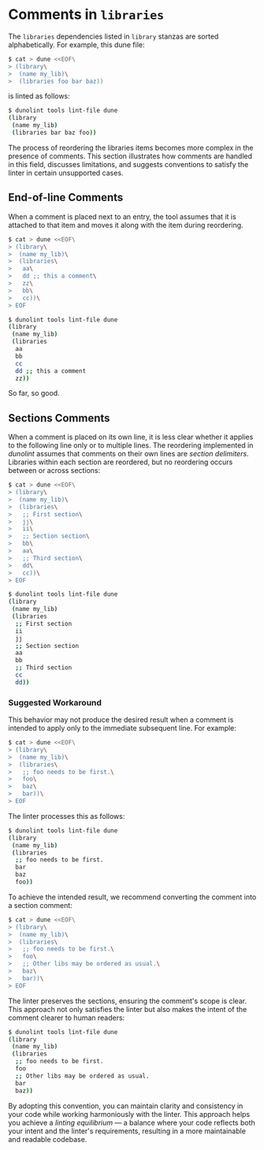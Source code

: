 # Comments in `libraries`

The `libraries` dependencies listed in `library` stanzas are sorted alphabetically. For example, this dune file:

```sh
$ cat > dune <<EOF\
> (library\
>  (name my_lib)\
>  (libraries foo bar baz))
```

is linted as follows:

```sh
$ dunolint tools lint-file dune
(library
 (name my_lib)
 (libraries bar baz foo))
```

The process of reordering the libraries items becomes more complex in the presence of comments. This section illustrates how comments are handled in this field, discusses limitations, and suggests conventions to satisfy the linter in certain unsupported cases.

## End-of-line Comments

When a comment is placed next to an entry, the tool assumes that it is attached to that item and moves it along with the item during reordering.

```sh
$ cat > dune <<EOF\
> (library\
>  (name my_lib)\
>  (libraries\
>   aa\
>   dd ;; this a comment\
>   zz\
>   bb\
>   cc))\
> EOF
```

```sh
$ dunolint tools lint-file dune
(library
 (name my_lib)
 (libraries
  aa
  bb
  cc
  dd ;; this a comment
  zz))
```

So far, so good.

## Sections Comments

When a comment is placed on its own line, it is less clear whether it applies to the following line only or to multiple lines. The reordering implemented in *dunolint* assumes that comments on their own lines are *section delimiters*. Libraries within each section are reordered, but no reordering occurs between or across sections:

```sh
$ cat > dune <<EOF\
> (library\
>  (name my_lib)\
>  (libraries\
>   ;; First section\
>   jj\
>   ii\
>   ;; Section section\
>   bb\
>   aa\
>   ;; Third section\
>   dd\
>   cc))\
> EOF
```

```sh
$ dunolint tools lint-file dune
(library
 (name my_lib)
 (libraries
  ;; First section
  ii
  jj
  ;; Section section
  aa
  bb
  ;; Third section
  cc
  dd))
```

### Suggested Workaround

This behavior may not produce the desired result when a comment is intended to apply only to the immediate subsequent line. For example:

```sh
$ cat > dune <<EOF\
> (library\
>  (name my_lib)\
>  (libraries\
>   ;; foo needs to be first.\
>   foo\
>   baz\
>   bar))\
> EOF
```

The linter processes this as follows:

```sh
$ dunolint tools lint-file dune
(library
 (name my_lib)
 (libraries
  ;; foo needs to be first.
  bar
  baz
  foo))
```

To achieve the intended result, we recommend converting the comment into a section comment:

```sh
$ cat > dune <<EOF\
> (library\
>  (name my_lib)\
>  (libraries\
>   ;; foo needs to be first.\
>   foo\
>   ;; Other libs may be ordered as usual.\
>   baz\
>   bar))\
> EOF
```

The linter preserves the sections, ensuring the comment's scope is clear. This approach not only satisfies the linter but also makes the intent of the comment clearer to human readers:

```sh
$ dunolint tools lint-file dune
(library
 (name my_lib)
 (libraries
  ;; foo needs to be first.
  foo
  ;; Other libs may be ordered as usual.
  bar
  baz))
```

By adopting this convention, you can maintain clarity and consistency in your code while working harmoniously with the linter. This approach helps you achieve a *linting equilibrium* — a balance where your code reflects both your intent and the linter's requirements, resulting in a more maintainable and readable codebase.
